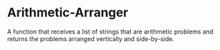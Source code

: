 # Arithmetic-Arranger
A function that receives a list of strings that are arithmetic problems and returns the problems arranged vertically and side-by-side.
